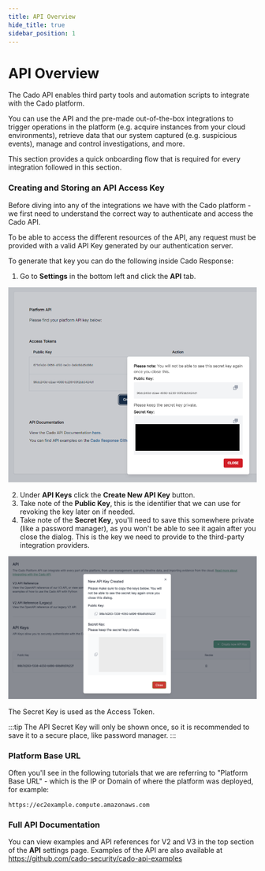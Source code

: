 ```yaml
---
title: API Overview
hide_title: true
sidebar_position: 1
---
```


# API Overview

The Cado API enables third party tools and automation scripts to integrate with the Cado platform.

You can use the API and the pre-made out-of-the-box integrations to trigger operations in the platform (e.g. acquire instances from your cloud environments), retrieve data that our system captured (e.g. suspicious events), manage and control investigations, and more.

This section provides a quick onboarding flow that is required for every integration followed in this section.

### Creating and Storing an API Access Key
Before diving into any of the integrations we have with the Cado platform - we first need to understand the correct way to authenticate and access the Cado API.

To be able to access the different resources of the API, any request must be provided with a valid API Key generated by our authentication server.

To generate that key you can do the following inside Cado Response:
1. Go to **Settings** in the bottom left and click the **API** tab.

![API Settings Page](/img/api.png)

2. Under **API Keys** click the **Create New API Key** button.
3. Take note of the **Public Key**, this is the identifier that we can use for revoking the key later on if needed.
4. Take note of the **Secret Key**, you'll need to save this somewhere private (like a password manager), as you won't be able to see it again after you close the dialog. This is the key we need to provide to the third-party integration providers.

![Get API Key](/img/api-key.png)

The Secret Key is used as the Access Token.

:::tip
The API Secret Key will only be shown once, so it is recommended to save it to a secure place, like password manager.
:::

### Platform Base URL
Often you'll see in the following tutorials that we are referring to "Platform Base URL" - which is the IP or Domain of where the platform was deployed, for example:
```
https://ec2example.compute.amazonaws.com
```

### Full API Documentation
You can view examples and API references for V2 and V3 in the top section of the **API** settings page.
Examples of the API are also available at https://github.com/cado-security/cado-api-examples
